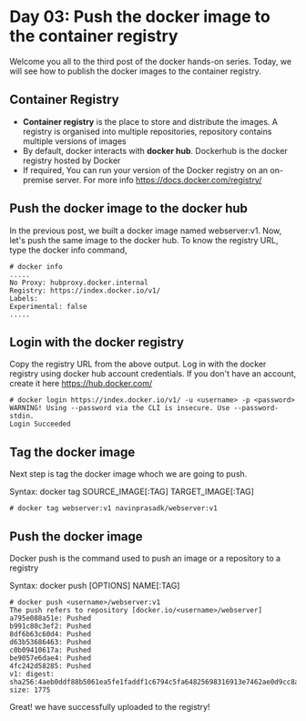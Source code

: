 # Day 03: Push the docker image to the container registry

Welcome you all to the third post of the docker hands-on series. Today, we will see how to publish the docker images to the container registry.

## Container Registry

- **Container registry** is the place to store and distribute the images. A registry is organised into multiple repositories, repository contains multiple versions of images
- By default, docker interacts with **docker hub**. Dockerhub is the docker registry hosted by Docker
- If required, You can run your version of the Docker registry on an on-premise server. For more info https://docs.docker.com/registry/

## Push the docker image to the docker hub

In the previous post, we built a docker image named webserver:v1. Now, let's push the same image to the docker hub. 
To know the registry URL, type the docker info command,

    # docker info
    .....
    No Proxy: hubproxy.docker.internal
    Registry: https://index.docker.io/v1/
    Labels:
    Experimental: false
    .....

## Login with the docker registry

Copy the registry URL from the above output. Log in with the docker registry using docker hub account credentials. If you don't have an account, create it here https://hub.docker.com/

    # docker login https://index.docker.io/v1/ -u <username> -p <password>
    WARNING! Using --password via the CLI is insecure. Use --password-stdin.
    Login Succeeded 

## Tag the docker image
Next step is tag the docker image whoch we are going to push.

Syntax: docker tag SOURCE_IMAGE[:TAG] TARGET_IMAGE[:TAG]

    # docker tag webserver:v1 navinprasadk/webserver:v1

## Push the docker image

Docker push is the command used to push an image or a repository to a registry

Syntax:  docker push [OPTIONS] NAME[:TAG]

    # docker push <username>/webserver:v1
    The push refers to repository [docker.io/<username>/webserver]
    a795e088a51e: Pushed
    b991c80c3ef2: Pushed
    8df6b63c60d4: Pushed
    d63b53686463: Pushed
    c0b09410617a: Pushed
    be9057e6dae4: Pushed
    4fc242d58285: Pushed
    v1: digest: sha256:4aeb0ddf88b5061ea5fe1faddf1c6794c5fa64825698316913e7462ae0d9cc8a size: 1775

Great! we have successfully uploaded to the registry!
